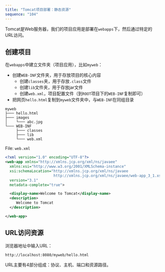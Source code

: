 ```yaml
---
title: "Tomcat项目部署：静态资源"
sequence: "104"
---
```


Tomcat是Web服务器，我们的项目应用是部署在`webapps`下，然后通过特定的URL访问。

## 创建项目

在`webapps`中建立文件夹（项目应用），比如`myweb`：

- 创建`WEB-INF`文件夹，用于存放项目的核心内容
    - 创建`classes`夹，用于存放`.class`文件
    - 创建`lib`文件夹，用于存放jar文件
    - 创建`web.xml`，项目配置文件（到`ROOT`项目下的`WEB-INF`复制即可）
- 把网页`hello.html`复制到`myweb`文件夹中，与`WEB-INF`在同组目录

```text
myweb
├─── hello.html
├─── images
│    └─── abc.jpg
└─── WEB-INF
     ├─── classes
     ├─── lib
     └─── web.xml
```

File: `web.xml`

```xml
<?xml version="1.0" encoding="UTF-8"?>
<web-app xmlns="http://xmlns.jcp.org/xml/ns/javaee"
  xmlns:xsi="http://www.w3.org/2001/XMLSchema-instance"
  xsi:schemaLocation="http://xmlns.jcp.org/xml/ns/javaee
                      http://xmlns.jcp.org/xml/ns/javaee/web-app_3_1.xsd"
  version="3.1"
  metadata-complete="true">

  <display-name>Welcome to Tomcat</display-name>
  <description>
     Welcome to Tomcat
  </description>

</web-app>
```

## URL访问资源

浏览器地址中输入URL：

```text
http://localhost:8080/myweb/hello.html
```

URL主要有4部分组成：协议、主机、端口和资源路径。


